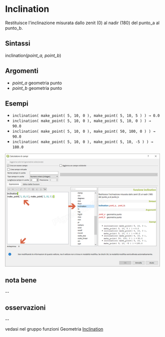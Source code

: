 # Inclination

Restituisce l'inclinazione misurata dallo zenit (0) al nadir (180) del punto_a al punto_b.

## Sintassi

inclination(_point_a, point_b_)

## Argomenti

* _point_a_ geometria punto
* _point_b_ geometria punto

## Esempi

* `inclination( make_point( 5, 10, 0 ), make_point( 5, 10, 5 ) ) → 0.0`
* `inclination( make_point( 5, 10, 0 ), make_point( 5, 10, 0 ) ) → 90.0`
* `inclination( make_point( 5, 10, 0 ), make_point( 50, 100, 0 ) ) → 90.0`
* `inclination( make_point( 5, 10, 0 ), make_point( 5, 10, -5 ) ) → 180.0`

![](/img/matematica/Inclination/Inclination1.png)

## nota bene

--

## osservazioni

--

vedasi nel gruppo funzioni Geometria [Inclination](gr_funzioni/geometria/inclination.html)
